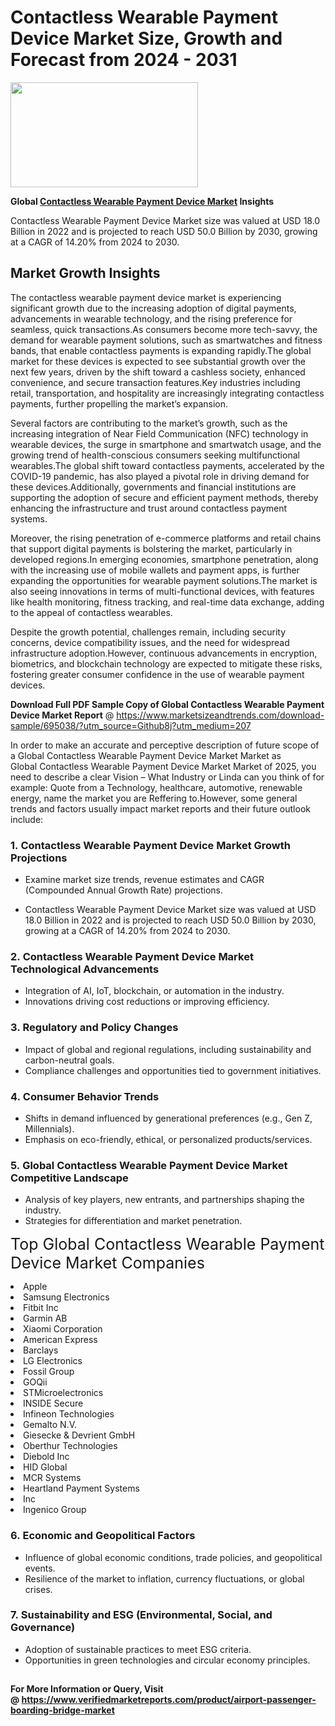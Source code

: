 <H1>Contactless Wearable Payment Device Market Size, Growth and Forecast from 2024 - 2031</H1><img class="aligncenter size-medium wp-image-584254" src="https://thirdeyenews.in/wp-content/uploads/2024/09/Global-Market-Research-300x168.jpeg" alt="" width="300" height="168" /><p><strong>Global&nbsp;<a href="https://www.marketsizeandtrends.com/download-sample/695038/?utm_source=Github8j?utm_medium=207">Contactless Wearable Payment Device Market</a> Insights</strong></p><p>Contactless Wearable Payment Device Market size was valued at USD 18.0 Billion in 2022 and is projected to reach USD 50.0 Billion by 2030, growing at a CAGR of 14.20% from 2024 to 2030.</p><p><h2>Market Growth Insights</h2> <p>The contactless wearable payment device market is experiencing significant growth due to the increasing adoption of digital payments, advancements in wearable technology, and the rising preference for seamless, quick transactions.As consumers become more tech-savvy, the demand for wearable payment solutions, such as smartwatches and fitness bands, that enable contactless payments is expanding rapidly.The global market for these devices is expected to see substantial growth over the next few years, driven by the shift toward a cashless society, enhanced convenience, and secure transaction features.Key industries including retail, transportation, and hospitality are increasingly integrating contactless payments, further propelling the market’s expansion.</p> <p>Several factors are contributing to the market’s growth, such as the increasing integration of Near Field Communication (NFC) technology in wearable devices, the surge in smartphone and smartwatch usage, and the growing trend of health-conscious consumers seeking multifunctional wearables.The global shift toward contactless payments, accelerated by the COVID-19 pandemic, has also played a pivotal role in driving demand for these devices.Additionally, governments and financial institutions are supporting the adoption of secure and efficient payment methods, thereby enhancing the infrastructure and trust around contactless payment systems.</p> <p>Moreover, the rising penetration of e-commerce platforms and retail chains that support digital payments is bolstering the market, particularly in developed regions.In emerging economies, smartphone penetration, along with the increasing use of mobile wallets and payment apps, is further expanding the opportunities for wearable payment solutions.The market is also seeing innovations in terms of multi-functional devices, with features like health monitoring, fitness tracking, and real-time data exchange, adding to the appeal of contactless wearables.</p> <p>Despite the growth potential, challenges remain, including security concerns, device compatibility issues, and the need for widespread infrastructure adoption.However, continuous advancements in encryption, biometrics, and blockchain technology are expected to mitigate these risks, fostering greater consumer confidence in the use of wearable payment devices.</p> <p><span class=""><strong>Download Full PDF Sample Copy of Global Contactless Wearable Payment Device Market Report</strong> @ <a href="https://www.marketsizeandtrends.com/download-sample/695038/?utm_source=Github8j?utm_medium=207" target="_blank">https://www.marketsizeandtrends.com/download-sample/695038/?utm_source=Github8j?utm_medium=207</a></span></p><p>In order to make an accurate and perceptive description of future scope of a Global&nbsp;Contactless Wearable Payment Device Market Market as Global&nbsp;Contactless Wearable Payment Device Market Market of 2025, you need to describe a clear Vision &ndash; What Industry or Linda can you think of for example: Quote from a Technology, healthcare, automotive, renewable energy, name the market you are Reffering to.However, some general trends and factors usually impact market reports and their future outlook include:</p><h3>1.&nbsp;<strong>Contactless Wearable Payment Device Market Growth Projections</strong></h3><ul><li>Examine market size trends, revenue estimates and CAGR (Compounded Annual Growth Rate) projections.</li><li><p>Contactless Wearable Payment Device Market size was valued at USD 18.0 Billion in 2022 and is projected to reach USD 50.0 Billion by 2030, growing at a CAGR of 14.20% from 2024 to 2030.</p></li></ul><h3>2.&nbsp;<strong>Contactless Wearable Payment Device Market Technological Advancements</strong></h3><ul><li>Integration of AI, IoT, blockchain, or automation in the industry.</li><li>Innovations driving cost reductions or improving efficiency.</li></ul><h3>3.&nbsp;<strong>Regulatory and Policy Changes</strong></h3><ul><li>Impact of global and regional regulations, including sustainability and carbon-neutral goals.</li><li>Compliance challenges and opportunities tied to government initiatives.</li></ul><h3>4.&nbsp;<strong>Consumer Behavior Trends</strong></h3><ul><li>Shifts in demand influenced by generational preferences (e.g., Gen Z, Millennials).</li><li>Emphasis on eco-friendly, ethical, or personalized products/services.</li></ul><h3>5.&nbsp;<strong>Global Contactless Wearable Payment Device Market Competitive Landscape</strong></h3><ul><li>Analysis of key players, new entrants, and partnerships shaping the industry.</li><li>Strategies for differentiation and market penetration.</li></ul><p data-pm-slice="1 1 []"><span style="color: inherit; font-family: inherit; font-size: 25px;">Top Global Contactless Wearable Payment Device Market Companies</span></p><div class="" data-test-id=""><p><li>Apple</li><li> Samsung Electronics</li><li> Fitbit Inc</li><li> Garmin AB</li><li> Xiaomi Corporation</li><li> American Express</li><li> Barclays</li><li> LG Electronics</li><li> Fossil Group</li><li> GOQii</li><li> STMicroelectronics</li><li> INSIDE Secure</li><li> Infineon Technologies</li><li> Gemalto N.V.</li><li> Giesecke & Devrient GmbH</li><li> Oberthur Technologies</li><li> Diebold Inc</li><li> HID Global</li><li> MCR Systems</li><li> Heartland Payment Systems</li><li> Inc</li><li> Ingenico Group</li></p></div><h3>6.&nbsp;<strong>Economic and Geopolitical Factors</strong></h3><ul><li>Influence of global economic conditions, trade policies, and geopolitical events.</li><li>Resilience of the market to inflation, currency fluctuations, or global crises.</li></ul><h3>7.&nbsp;<strong>Sustainability and ESG (Environmental, Social, and Governance)</strong></h3><ul><li>Adoption of sustainable practices to meet ESG criteria.</li><li>Opportunities in green technologies and circular economy principles.</li></ul><h2><strong style="font-size: 14px;">For More Information or Query, Visit @&nbsp;</strong><a style="background-color: #ffffff; font-size: 14px;" href="https://www.marketsizeandtrends.com/report/contactless-wearable-payment-device-market/" target="_blank">https://www.verifiedmarketreports.com/product/airport-passenger-boarding-bridge-market</a></h2>